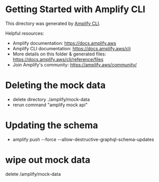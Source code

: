 # Getting Started with Amplify CLI

This directory was generated by [Amplify CLI](https://docs.amplify.aws/cli).

Helpful resources:

- Amplify documentation: https://docs.amplify.aws
- Amplify CLI documentation: https://docs.amplify.aws/cli
- More details on this folder & generated files: https://docs.amplify.aws/cli/reference/files
- Join Amplify's community: https://amplify.aws/community/

# Deleting the mock data

- delete directory ./amplify/mock-data
- rerun command "amplify mock api"

# Updating the schema

- amplify push --force --allow-destructive-graphql-schema-updates

# wipe out mock data

delete /amplify/mock-data
